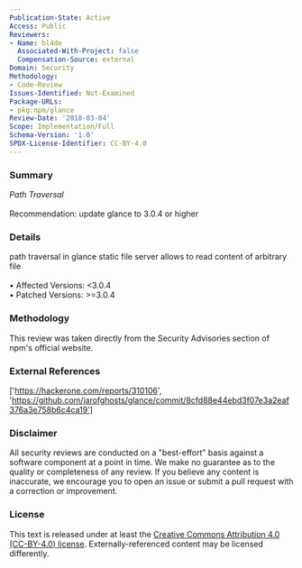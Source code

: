 ```yaml
---
Publication-State: Active
Access: Public
Reviewers:
- Name: bl4de
  Associated-With-Project: false
  Compensation-Source: external
Domain: Security
Methodology:
- Code-Review
Issues-Identified: Not-Examined
Package-URLs:
- pkg:npm/glance
Review-Date: '2018-03-04'
Scope: Implementation/Full
Schema-Version: '1.0'
SPDX-License-Identifier: CC-BY-4.0
---
```

### Summary
*Path Traversal*<br><br>Recommendation: update glance to 3.0.4 or higher
### Details
path traversal in glance static file server allows to read content of arbitrary file
<br><br>• Affected Versions: <3.0.4
<br>• Patched Versions: >=3.0.4
### Methodology
This review was taken directly from the Security Advisories section of npm's official website.
### External References
['https://hackerone.com/reports/310106', 'https://github.com/jarofghosts/glance/commit/8cfd88e44ebd3f07e3a2eaf376a3e758b6c4ca19']
### Disclaimer
All security reviews are conducted on a "best-effort" basis against a software component at a point in time. We make no guarantee as to the quality or completeness of any review. If you believe any content is inaccurate, we encourage you to open an issue or submit a pull request with a correction or improvement.
### License
This text is released under at least the [Creative Commons Attribution 4.0 (CC-BY-4.0) license](https://creativecommons.org/licenses/by/4.0/legalcode.txt). Externally-referenced content may be licensed differently.
